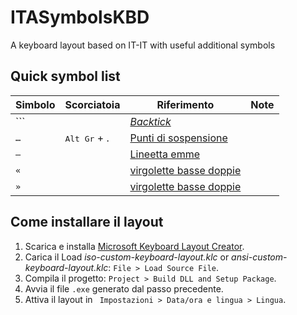 # ITASymbolsKBD
A keyboard layout based on IT-IT with useful additional symbols

## Quick symbol list
| Simbolo | Scorciatoia | Riferimento                                                                | Note |
|---------|-------------|----------------------------------------------------------------------------|------|
| `\``    |             | [*Backtick*](https://en.wikipedia.org/wiki/Backtick)                       |      |
| `…`     | <kbd>Alt Gr</kbd> + . | [Punti di sospensione](https://it.wikipedia.org/wiki/Punti_di_sospensione) |      |
| `—`     |             | [Lineetta emme](https://it.wikipedia.org/wiki/Lineetta#Lineetta_emme)      |      |
| `«`     |             | [virgolette basse doppie](https://it.wikipedia.org/wiki/Virgolette)        |      |
| `»`     |             | [virgolette basse doppie](https://it.wikipedia.org/wiki/Virgolette)        |      |

## Come installare il layout

1. Scarica e installa [Microsoft Keyboard Layout Creator](https://www.microsoft.com/en-us/download/details.aspx?id=102134).
2. Carica il Load *iso-custom-keyboard-layout.klc* or *ansi-custom-keyboard-layout.klc*: `File > Load Source File`.
3. Compila il progetto: `Project > Build DLL and Setup Package`.
4. Avvia il file `.exe` generato dal passo precedente.
5. Attiva il layout in ` Impostazioni > Data/ora e lingua > Lingua`.
